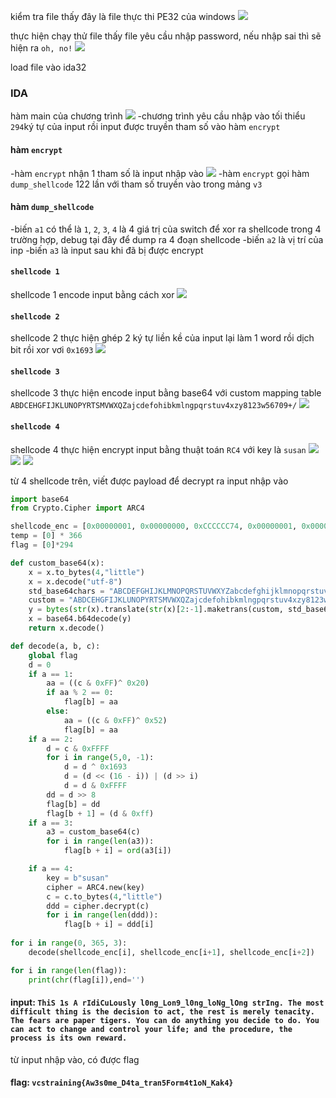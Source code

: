 kiểm tra file thấy đây là file thực thi PE32 của windows
![](file.png)

thực hiện chạy thử file thấy file yêu cầu nhập password, nếu nhập sai thì sẽ hiện ra `oh, no!`
![](run.png)

load file vào ida32
### IDA
hàm main của chương trình 
![](ida1.png)
-chương trình yêu cầu nhập vào tối thiểu `294`ký tự của input rồi input được truyền tham số vào hàm `encrypt`


#### hàm `encrypt` 
-hàm `encrypt` nhận 1 tham số là input nhập vào 
![](ida2.png)
-hàm `encrypt` gọi hàm `dump_shellcode` 122 lần với tham số truyền vào trong mảng `v3`


#### hàm `dump_shellcode`
-biến `a1` có thể là `1`, `2`, `3`, `4` là 4 giá trị của switch để xor ra shellcode trong 4 trường hợp, debug tại đây để dump ra 4 đoạn shellcode 
-biến `a2` là vị trí của inp
-biến `a3` là input sau khi đã bị được encrypt  

#### `shellcode 1`
shellcode 1 encode input bằng cách xor
![](shellcode1.png)

#### `shellcode 2`
shellcode 2 thực hiện ghép 2 ký tự liền kề của input lại làm 1 word rồi dịch bit rồi xor vơi `0x1693`
![](shellcode2.png)

#### `shellcode 3`
shellcode 3 thực hiện encode input bằng base64 với custom mapping table `ABDCEHGFIJKLUNOPYRTSMVWXQZajcdefohibkmlngpqrstuv4xzy8123w56709+/`
![](shellcode3.png)


#### `shellcode 4`
shellcode 4 thực hiện encrypt input bằng thuật toán `RC4` với key là `susan`
![](shellcode4_1.png)
![](shellcode4_2.png)
![](shellcode4_3.png)

từ 4 shellcode trên, viết được payload để decrypt ra input nhập vào 
``` python 
import base64
from Crypto.Cipher import ARC4

shellcode_enc = [0x00000001, 0x00000000, 0xCCCCCC74, 0x00000001, 0x00000001, 0xCCCCCC48, 0x00000001, 0x00000002, 0xCCCCCC3B, 0x00000002, 0x00000088, 0xCCCC2481, 0x00000003, 0x0000006F, 0x6F593363, 0x00000002, 0x00000084, 0xCCCC0101, 0x00000002, 0x0000000A, 0xCCCCAF35, 0x00000001, 0x000000D0, 0xCCCCCC33, 0x00000003, 0x0000000F, 0x76784D64, 0x00000004, 0x00000012, 0x1AB120DD, 0x00000001, 0x00000106, 0xCCCCCC0C, 0x00000003, 0x000000E8, 0x3542446A, 0x00000002, 0x0000001D, 0xCCCC21A6, 0x00000002, 0x0000001F, 0xCCCC8ABE, 0x00000001, 0x00000021, 0xCCCCCC4C, 0x00000002, 0x00000022, 0xCCCC0E26, 0x00000001, 0x00000024, 0xCCCCCC35, 0x00000001, 0x0000005D, 0xCCCCCC3B, 0x00000003, 0x0000002B, 0x7539456A, 0x00000004, 0x00000016, 0x0DED3F88, 0x00000003, 0x000000EB, 0x7A56336A, 0x00000002, 0x00000032, 0xCCCCAF35, 0x00000002, 0x00000030, 0xCCCC2FAB, 0x00000002, 0x00000008, 0xCCCC3681, 0x00000003, 0x00000034, 0x75636C6A, 0x00000001, 0x00000037, 0xCCCCCC00, 0x00000002, 0x00000038, 0xCCCC3C25, 0x00000003, 0x00000053, 0x67524649, 0x00000001, 0x0000003E, 0xCCCCCC21, 0x00000001, 0x0000003F, 0xCCCCCC54, 0x00000001, 0x00000092, 0xCCCCCC37, 0x00000001, 0x00000086, 0xCCCCCC74, 0x00000004, 0x00000109, 0x13FD36C0, 0x00000001, 0x0000004A, 0xCCCCCC00, 0x00000001, 0x0000010D, 0xCCCCCC52, 0x00000004, 0x0000004D, 0x43BA3DC1, 0x00000003, 0x0000011C, 0x6F773264, 0x00000004, 0x0000003A, 0x0CB073CD, 0x00000004, 0x00000056, 0x06B973CD, 0x00000003, 0x0000005A, 0x796D3251, 0x00000004, 0x0000010F, 0x10AE36CB, 0x00000001, 0x0000005E, 0xCCCCCC3D, 0x00000002, 0x0000005F, 0xCCCC2101, 0x00000004, 0x00000068, 0x06B52788, 0x00000001, 0x000000BA, 0xCCCCCC44, 0x00000004, 0x0000009A, 0x06BA3ADC, 0x00000003, 0x0000006C, 0x6D4A4649, 0x00000004, 0x00000004, 0x43AE6288, 0x00000004, 0x00000072, 0x0EFD20C1, 0x00000002, 0x000000C7, 0xCCCC863D, 0x00000001, 0x0000007A, 0xCCCCCC2B, 0x00000004, 0x0000007B, 0x0DB82788, 0x00000001, 0x000000C6, 0xCCCCCC0E, 0x00000001, 0x00000083, 0xCCCCCC2B, 0x00000001, 0x00000003, 0xCCCCCC01, 0x00000004, 0x00000093, 0x13BC2388, 0x00000004, 0x000000A9, 0x43B23788, 0x00000003, 0x0000000C, 0x436D475A, 0x00000004, 0x0000008A, 0x11BC36CE, 0x00000004, 0x0000008E, 0x11BC73DB, 0x00000004, 0x000000AF, 0x0AB527D1, 0x00000002, 0x00000044, 0xCCCCA525, 0x00000001, 0x00000097, 0xCCCCCC37, 0x00000002, 0x00000098, 0xCCCC2F01, 0x00000004, 0x00000061, 0x02FD3CDC, 0x00000001, 0x0000009E, 0xCCCCCC52, 0x00000004, 0x0000009F, 0x3AFD7DDB, 0x00000004, 0x00000046, 0x17B126CB, 0x00000001, 0x000000A7, 0xCCCCCC33, 0x00000001, 0x0000002F, 0xCCCCCC00, 0x00000001, 0x00000087, 0xCCCCCC48, 0x00000001, 0x000000AD, 0xCCCCCC33, 0x00000001, 0x000000AE, 0xCCCCCC4E, 0x00000004, 0x000000C9, 0x00FD26C7, 0x00000002, 0x000000B3, 0xCCCCA122, 0x00000001, 0x000000B5, 0xCCCCCC00, 0x00000004, 0x000000B6, 0x43A83CD1, 0x00000003, 0x00000065, 0x73593351, 0x00000001, 0x000000BB, 0xCCCCCC37, 0x00000001, 0x000000BC, 0xCCCCCC31, 0x00000004, 0x000000D2, 0x0CA973DC, 0x00000003, 0x000000BF, 0x3842545A, 0x00000002, 0x000000C2, 0xCCCC2181, 0x00000001, 0x000000DA, 0xCCCCCC4E, 0x00000004, 0x0000007F, 0x17B430C9, 0x00000004, 0x00000076, 0x0FB821CD, 0x00000004, 0x000000FB, 0x11AD73CD, 0x00000002, 0x000000CD, 0xCCCC26A6, 0x00000001, 0x000000CF, 0xCCCCCC00, 0x00000002, 0x0000004B, 0xCCCC2C25, 0x00000001, 0x000000D1, 0xCCCCCC31, 0x00000002, 0x000000BD, 0xCCCC22A3, 0x00000003, 0x00000113, 0x796D4749, 0x00000002, 0x000000C4, 0xCCCCA426, 0x00000003, 0x000000EF, 0x6C6D476A, 0x00000004, 0x000000DC, 0x0DBC73CD, 0x00000001, 0x000000EE, 0xCCCCCC00, 0x00000004, 0x000000E4, 0x0CAF27C6, 0x00000003, 0x0000001A, 0x5539315A, 0x00000001, 0x0000002E, 0xCCCCCC35, 0x00000004, 0x000000E0, 0x0CBE73CC, 0x00000001, 0x000000DB, 0xCCCCCC35, 0x00000002, 0x000000F2, 0xCCCCA48C, 0x00000004, 0x000000F4, 0x07B33288, 0x00000002, 0x00000025, 0xCCCC39A7, 0x00000004, 0x00000040, 0x05B43788, 0x00000001, 0x000000FF, 0xCCCCCC3D, 0x00000003, 0x00000100, 0x6B563251, 0x00000003, 0x00000103, 0x6D4A5864, 0x00000004, 0x00000027, 0x3CBA1DC7, 0x00000002, 0x00000107, 0xCCCC062B, 0x00000004, 0x000000A3, 0x00FD26C7, 0x00000001, 0x000000A8, 0xCCCCCC4E, 0x00000001, 0x0000010E, 0xCCCCCC3D, 0x00000003, 0x000000F8, 0x67524649, 0x00000004, 0x000000D6, 0x02B53088, 0x00000002, 0x00000116, 0xCCCC8625, 0x00000004, 0x00000118, 0x0CFD20DC, 0x00000002, 0x00000051, 0xCCCCA2A8, 0x00000003, 0x0000011F, 0x33566C63, 0x00000003, 0x00000122, 0x6B4A5851, 0x00000001, 0x00000125, 0xCCCCCC0E]
temp = [0] * 366
flag = [0]*294

def custom_base64(x):
    x = x.to_bytes(4,"little")
    x = x.decode("utf-8")
    std_base64chars = "ABCDEFGHIJKLMNOPQRSTUVWXYZabcdefghijklmnopqrstuvwxyz0123456789+/"
    custom = "ABDCEHGFIJKLUNOPYRTSMVWXQZajcdefohibkmlngpqrstuv4xzy8123w56709+/"
    y = bytes(str(x).translate(str(x)[2:-1].maketrans(custom, std_base64chars)), 'utf-8')
    x = base64.b64decode(y)
    return x.decode()

def decode(a, b, c):
    global flag
    d = 0
    if a == 1:
        aa = ((c & 0xFF)^ 0x20) 
        if aa % 2 == 0:
            flag[b] = aa
        else:
            aa = ((c & 0xFF)^ 0x52)
            flag[b] = aa
    if a == 2:
        d = c & 0xFFFF
        for i in range(5,0, -1):
            d = d ^ 0x1693
            d = (d << (16 - i)) | (d >> i)
            d = d & 0xFFFF
        dd = d >> 8
        flag[b] = dd 
        flag[b + 1] = (d & 0xff)
    if a == 3:
        a3 = custom_base64(c)
        for i in range(len(a3)):
            flag[b + i] = ord(a3[i])

    if a == 4:
        key = b"susan"
        cipher = ARC4.new(key)
        c = c.to_bytes(4,"little")
        ddd = cipher.decrypt(c)
        for i in range(len(ddd)):
            flag[b + i] = ddd[i]
        
for i in range(0, 365, 3):
    decode(shellcode_enc[i], shellcode_enc[i+1], shellcode_enc[i+2])

for i in range(len(flag)):
    print(chr(flag[i]),end='')
```

#### input: `ThiS 1s A rIdiCuLously l0ng_Lon9_l0ng_loNg_lOng strIng. The most difficult thing is the decision to act, the rest is merely tenacity. The fears are paper tigers. You can do anything you decide to do. You can act to change and control your life; and the procedure, the process is its own reward.`

từ input nhập vào, có được flag
#### flag: `vcstraining{Aw3s0me_D4ta_tran5Form4t1oN_Kak4}`






